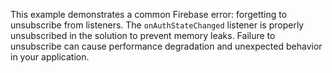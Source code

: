 This example demonstrates a common Firebase error: forgetting to unsubscribe from listeners.  The `onAuthStateChanged` listener is properly unsubscribed in the solution to prevent memory leaks.  Failure to unsubscribe can cause performance degradation and unexpected behavior in your application.